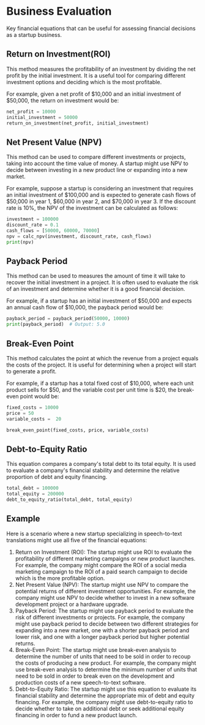 # Business Evaluation

Key financial equations that can be useful for assessing financial decisions as a startup business.

## Return on Investment(ROI)

This method measures the profitability of an investment by dividing the net profit by the initial investment. It is a useful tool for comparing different investment options and deciding which is the most profitable.

For example, given a net profit of \$10,000 and an initial investment of \$50,000, the return on investment would be:

```python
net_profit = 10000
initial_investment = 50000
return_on_investment(net_profit, initial_investment)
```

## Net Present Value (NPV)

This method can be used to compare different investments or projects, taking into account the time value of money. A startup might use NPV to decide between investing in a new product line or expanding into a new market.

For example, suppose a startup is considering an investment that requires an initial investment of $100,000 and is expected to generate cash flows of \$50,000 in year 1, \$60,000 in year 2, and \$70,000 in year 3. If the discount rate is 10%, the NPV of the investment can be calculated as follows:

```python
investment = 100000
discount_rate = 0.1
cash_flows = [50000, 60000, 70000]
npv = calc_npv(investment, discount_rate, cash_flows)
print(npv)
```

## Payback Period

This method can be used to measures the amount of time it will take to recover the initial investment in a project. It is often used to evaluate the risk of an investment and determine whether it is a good financial decision.

For example, if a startup has an initial investment of \$50,000 and expects an annual cash flow of \$10,000, the payback period would be:

```python
payback_period = payback_period(50000, 10000)
print(payback_period)  # Output: 5.0
```

## Break-Even Point

This method calculates the point at which the revenue from a project equals the costs of the project. It is useful for determining when a project will start to generate a profit.

For example, if a startup has a total fixed cost of \$10,000, where each unit product sells for \$50, and the variable cost per unit time is \$20, the break-even point would be:

```python
fixed_costs = 10000
price = 50
variable_costs =  20

break_even_point(fixed_costs, price, variable_costs)
```

## Debt-to-Equity Ratio

This equation compares a company's total debt to its total equity. It is used to evaluate a company's financial stability and determine the relative proportion of debt and equity financing.

```python
total_debt = 100000
total_equity = 200000
debt_to_equity_ratio(total_debt, total_equity)
```

## Example

Here is a scenario where a new startup specializing in speech-to-text translations might use all five of the financial equations:

1. Return on Investment (ROI): The startup might use ROI to evaluate the profitability of different marketing campaigns or new product launches. For example, the company might compare the ROI of a social media marketing campaign to the ROI of a paid search campaign to decide which is the more profitable option.
2. Net Present Value (NPV): The startup might use NPV to compare the potential returns of different investment opportunities. For example, the company might use NPV to decide whether to invest in a new software development project or a hardware upgrade.
3. Payback Period: The startup might use payback period to evaluate the risk of different investments or projects. For example, the company might use payback period to decide between two different strategies for expanding into a new market, one with a shorter payback period and lower risk, and one with a longer payback period but higher potential returns.
4. Break-Even Point: The startup might use break-even analysis to determine the number of units that need to be sold in order to recoup the costs of producing a new product. For example, the company might use break-even analysis to determine the minimum number of units that need to be sold in order to break even on the development and production costs of a new speech-to-text software.
5. Debt-to-Equity Ratio: The startup might use this equation to evaluate its financial stability and determine the appropriate mix of debt and equity financing. For example, the company might use debt-to-equity ratio to decide whether to take on additional debt or seek additional equity financing in order to fund a new product launch.